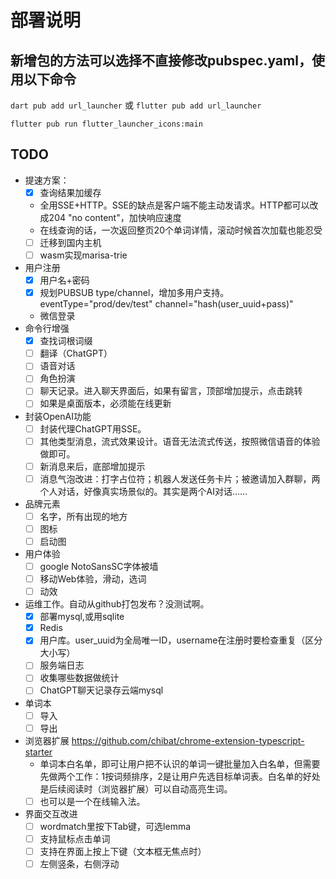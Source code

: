 # 部署说明

## 新增包的方法可以选择不直接修改pubspec.yaml，使用以下命令

`dart pub add url_launcher` 或 `flutter pub add url_launcher`

`flutter pub run flutter_launcher_icons:main`

## TODO

- 提速方案：
  - [x] 查询结果加缓存
  - 全用SSE+HTTP。SSE的缺点是客户端不能主动发请求。HTTP都可以改成204 "no content"，加快响应速度
  - 在线查询的话，一次返回整页20个单词详情，滚动时候首次加载也能忍受
  - [ ] 迁移到国内主机
  - [ ] wasm实现marisa-trie
- 用户注册
  - [x] 用户名+密码
  - [x] 规划PUBSUB type/channel，增加多用户支持。eventType="prod/dev/test" channel="hash(user_uuid+pass)" 
  - 微信登录
- 命令行增强
  - [x] 查找词根词缀
  - [ ] 翻译（ChatGPT）
  - [ ] 语音对话
  - [ ] 角色扮演
  - [ ] 聊天记录。进入聊天界面后，如果有留言，顶部增加提示，点击跳转
  - [ ] 如果是桌面版本，必须能在线更新
- 封装OpenAI功能
  - [ ] 封装代理ChatGPT用SSE。
  - [ ] 其他类型消息，流式效果设计。语音无法流式传送，按照微信语音的体验做即可。
  - [ ] 新消息来后，底部增加提示
  - [ ] 消息气泡改进：打字占位符；机器人发送任务卡片；被邀请加入群聊，两个人对话，好像真实场景似的。其实是两个AI对话……
- 品牌元素
  - [ ] 名字，所有出现的地方
  - [ ] 图标
  - [ ] 启动图
- 用户体验
  - [ ] google NotoSansSC字体被墙
  - [ ] 移动Web体验，滑动，选词
  - [ ] 动效
- 运维工作。自动从github打包发布？没测试啊。
  - [x] 部署mysql,或用sqlite
  - [x] Redis
  - [x] 用户库。user_uuid为全局唯一ID，username在注册时要检查重复（区分大小写）
  - [ ] 服务端日志
  - [ ] 收集哪些数据做统计
  - [ ] ChatGPT聊天记录存云端mysql
- 单词本
  - [ ] 导入
  - [ ] 导出
- 浏览器扩展 https://github.com/chibat/chrome-extension-typescript-starter
  - 单词本白名单，即可让用户把不认识的单词一键批量加入白名单，但需要先做两个工作：1按词频排序，2是让用户先选目标单词表。白名单的好处是后续阅读时（浏览器扩展）可以自动高亮生词。
  - [ ] 也可以是一个在线输入法。
- 界面交互改进
  - [ ] wordmatch里按下Tab键，可选lemma
  - [ ] 支持鼠标点击单词
  - [ ] 支持在界面上按上下键（文本框无焦点时）
  - [ ] 左侧竖条，右侧浮动